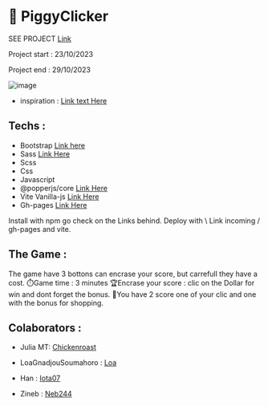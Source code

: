 # 🍪 PiggyClicker

SEE PROJECT [Link](https://chickenroast.github.io/cookieclicker/)

Project start : 23/10/2023

Project end : 29/10/2023

![image](https://github.com/Chickenroast/cookieclicker/assets/60290487/619cac50-bdf1-4681-b044-3a2d9335307e)

- inspiration :
  [Link text Here](https://dribbble.com/shots/6474110-Mobile-App-for-Retailers-and-Contractors-Clicker-App-Design/attachments/6474110-Mobile-App-for-Retailers-and-Contractors-Clicker-App-Design?mode=media)

## Techs :

- Bootstrap [Link here](https://www.npmjs.com/package/bootstrap)
- Sass [Link Here](https://www.npmjs.com/package/sass)
- Scss
- Css
- Javascript
- @popperjs/core [Link Here](https://www.npmjs.com/package/@popperjs/core)
- Vite Vanilla-js [Link Here](https://vitejs.dev/guide/)
- Gh-pages [Link Here](https://www.npmjs.com/package/gh-pages)

Install with npm go check on the Links behind.
Deploy with \ Link incoming / gh-pages and vite.

## The Game :

The game have 3 bottons can encrase your score, but carrefull they have a cost.
⏱️Game time : 3 minutes
🏆Encrase your score : clic on the Dollar for win and dont forget the bonus.
🎁You have 2 score one of your clic and one with the bonus for shopping.

## Colaborators :

- Julia MT: [Chickenroast](https://github.com/Chickenroast)

- LoaGnadjouSoumahoro : [Loa](https://github.com/LoaGnadjouSoumahoro)

- Han : [Iota07](https://github.com/iota07)

- Zineb : [Neb244](https://github.com/neb244)
